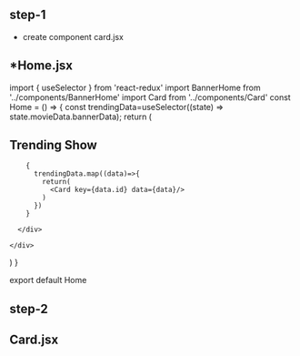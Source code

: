 step-1
------
* create component card.jsx

*Home.jsx
---------
import { useSelector } from 'react-redux'
import BannerHome from '../components/BannerHome'
import Card from '../components/Card'
const Home = () => {
  const trendingData=useSelector((state) => state.movieData.bannerData);
  return (
    <div>
      <BannerHome/>
      <div className='container mx-auto px-3 my-10 '>
        <h2 className='text-xl font-bold lg:text-2xl mb-2'>Trending Show</h2>

<div className='grid grid-cols-[repeat(auto-fit,230px)] gap-4'>
  
        {
          trendingData.map((data)=>{
            return(
              <Card key={data.id} data={data}/>
            )
          })
        }
</div>

      </div>
     
    </div>
  )
}

export default Home



step-2
-------
Card.jsx
---------
